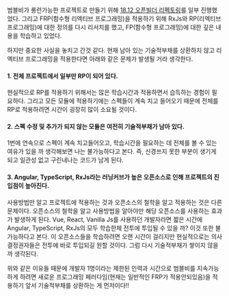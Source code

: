 범블비가 롱런가능한 프로젝트로 만들기 위해 [18.12 오픈빌더 리펙토링](오픈빌더-리펙토링)를 일부 진행했었다. 그리고 FRP(함수형 리엑티브 프로그래밍)을 적용하기 위해 RxJs와 RP(리엑티브 프로그래밍)에 대한 정의를 다시 리서치를 했고, FP(함수형 프로그래밍)에 대한 깊은 내용을 학습하고 있었다.

하지만 중요한 사실을 놓치고 간것 같다. 현재 남아 있는 기술적부채를 상환하지 않고 리엑티브 프로그래밍을 적용한다면 아래와 같은 문제가 발생될 거라 생각한다.
#### 1. 전체 프로젝트에서 일부만 RP이 되어 있다.
현실적으로 RP를 적용하기 위해서는 많은 학습시간과 적용하면서 습득하는 경험이 필요하다. 그리고 모든 모듈에 적용하기에는 스펙들이 계속 치고 들어오기 때문에 전체를 RP로 적용하려면 시간이 굉장히 많이 소요될 것이다.

#### 2. 스펙 수정 및 추가가 되지 않는 모듈은 여전히 기술적부채가 남아 있다.
1번에 연속으로 스펙이 계속 치고들어오고, 학습시간을 필요하는 데 전체를 볼 수 있는 여유가 있을 까 생각해보면 나는 불가능하다고 본다.
즉, 신경쓰지 못한 부분이 생기게 되고 일관성 없고 구린내나는 코드가 남게 된다.

#### 3. Angular, TypeScript, RxJs라는 러닝커브가 높은 오픈소스로 인해 프로젝트의 진입점이 높아진다.
사용방법만 알고 프로젝트에 적용하는 것과 오픈소스의 철학을 알고 적용하는 것은 다른 문제이다. 오픈소스의 철학을 알고 사용방법을 알아야만 해당 오픈소스를 사용하는 효과가 발생하게 된다. Vue, React, Vanilla Js를 사용하던 개발자라면 짧은 시간에 Angular, TypeScript, RxJs의 모두 학습한체 전투에 투입될 수 있을 까? 이것 또한 불가능하다고 본다. 이 오픈소스들을 학습하려면 오랜 시간이 걸리지만 현실적으로는 의사결정권자들은 전투에 바로 투입되길 원할 것이다. 그럼 다시 기술적부채가 쌓이지 않을 까 생각된다.

위와 같은 이유들 때문에 개발자 1명이라는 제한된 인력과 시간으로 범블비를 지속가능하게 하려면 새로운 프로그래밍 페러다임(현재는 일반적인 FRP가 적용안되있음)을 적용하기 앞서 기술적부채를 상환하는 게 먼저이다!!